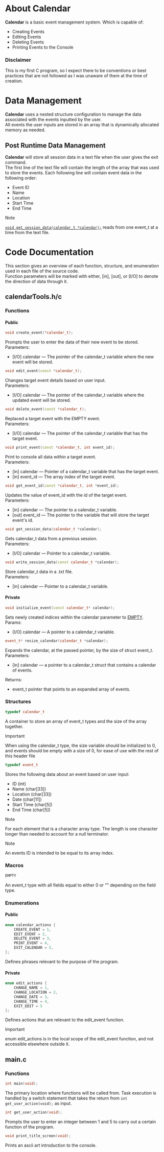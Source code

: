 # About Calendar
**Calendar** is a basic event management system. Which is capable of:
- Creating Events
- Editing Events
- Deleting Events
- Printing Events to the Console
### Disclaimer
This is my first C program, so I expect there to be conventions or best practices that are not followed as I was unaware of them at the time of creation.

# Data Management
**Calendar** uses a nested structure configuration to manage the data associated with the events inputted by the user.
<br/>
All events the user inputs are stored in an array that is dynamically allocated memory as needed.

## Post Runtime Data Management
**Calendar** will store all session data in a text file when the user gives the exit command.<br/>
The first line of the text file will contain the length of the array that was used to store the events.
Each following line will contain event data in the following order:
- Event ID
- Name
- Location
- Start Time
- End Time

>[!NOTE]
> [```void get_session_data(calendar_t *calendar);```](#get_session_data) reads from one event_t at a time from the text file.

# Code Documentation
This section gives an overview of each function, structure, and enumeration used in each file of the source code.<br/>
Function parameters will be marked with either, [in], [out], or [I/O] to denote the direction of data through it.

## calendarTools.h/c
### Functions
#### Public
```c++
void create_event(*calendar_t);
```
Prompts the user to enter the data of their new event to be stored.<br/>
Parameters:
- [I/O] calendar — The pointer of the calendar_t variable where the new event will be stored.
```c++
void edit_event(const *calendar_t);
```
Changes target event details based on user input.<br/>
Parameters:
- [I/O] calendar — The pointer of the calendar_t variable where the updated event will be stored.
```c++
void delete_event(const *calendar_t);
```
Replaced a target event with the EMPTY event.<br/>
Parameters: 
- [I/O] calendar — The pointer of the calendar_t variable that has the target event.
```c++
void print_event(const *calendar_t, int event_id);
```
Print to console all data within a target event.<br/>
Parameters:
- [in] calendar — Pointer of a calendar_t variable that has the target event.
- [in] event_id — The array index of the target event.
```c++
void get_event_id(const *calendar_t, int *event_id);
```
Updates the value of event_id with the id of the target event.<br/>
Parameters:
- [in] calendar — The pointer to a calendar_t variable.
- [out] event_id — The pointer to the variable that will store the target event's id.

<a name="get_session_data"></a>
```c++
void get_session_data(calendar_t *calendar);
```
Gets calendar_t data from a previous session.<br/>
Parameters:
- [I/O] calendar — Pointer to a calendar_t variable.
```c++
void write_session_data(const calendar_t *calendar);
```
Store calendar_t data in a .txt file.<br/>
Parameters:
- [in] calendar — Pointer to a calendar_t variable.
#### Private
```c++
void initialize_event(const calendar_t* calendar);
```
Sets newly created indices within the calendar parameter to [EMPTY](#Macros).<br/>
Params:
 - [I/O] calendar — A pointer to a calendar_t variable.
```c++
event_t* resize_calendar(calendar_t *calendar);
```
Expands the calendar, at the passed pointer, by the size of struct event_t.<br/>
Parameters:
- [in] calendar — a pointer to a calendar_t struct that contains a calendar of events.

Returns:
- event_t pointer that points to an expanded array of events.

### Structures
```c++
typedef calendar_t
```
A container to store an array of event_t types and the size of the array together.
>[!IMPORTANT]
> When using the calendar_t type, the size variable should be initialized to 0,
> and events should be empty with a size of 0, for ease of use with the rest of this header file

```c++
typedef event_t
```
Stores the following data about an event based on user input:
- ID (int)
- Name (char[33])
- Location (char[33])
- Date (char[11])
- Start Time (char[5])
- End Time (char[5])

>[!NOTE]
>For each element that is a character array type.
>The length is one character longer than needed to account for a null terminator.

>[!NOTE]
> An events ID is intended to be equal to its array index. 

### Macros
```c++
EMPTY
```
An event_t type with all fields equal to either 0 or "" depending on the field type.
### Enumerations
#### Public
```c++
enum calendar_actions {
    CREATE_EVENT = 1,
    EDIT_EVENT = 2,
    DELETE_EVENT = 3,
    PRINT_EVENT = 4,
    EXIT_CALENDAR = 5,
};
```
Defines phrases relevant to the purpose of the program.
#### Private
```c++
enum edit_actions {
    CHANGE_NAME = 1,
    CHANGE_LOCATION = 2,
    CHANGE_DATE = 3,
    CHANGE_TIME = 4,
    EXIT_EDIT = 5
};
```
Defines actions that are relevant to the edit_event function.
>[!IMPORTANT]
> enum edit_actions is in the local scope of the edit_event function, and not accessible elsewhere outside it.
## main.c
### Functions
```c++
int main(void);
```
The primary location where functions will be called from.
Task execution is handled by a switch statement that takes the return from ```int get_user_action(void);``` as input.
```c++
int get_user_action(void);
```
Prompts the user to enter an integer between 1 and 5 to carry out a certain function of the program.
```c++
void print_title_screen(void);
```
Prints an ascii art introduction to the console.
